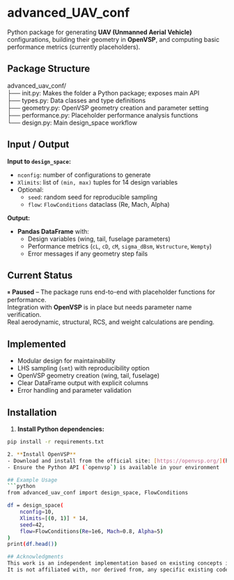 # advanced_UAV_conf

Python package for generating **UAV (Unmanned Aerial Vehicle)** configurations, building their geometry in **OpenVSP**, and computing basic performance metrics (currently placeholders).

## Package Structure
advanced_uav_conf/  
├── init.py: Makes the folder a Python package; exposes main API  
├── types.py: Data classes and type definitions  
├── geometry.py: OpenVSP geometry creation and parameter setting  
├── performance.py: Placeholder performance analysis functions  
└── design.py: Main design_space workflow  

## Input / Output

**Input to `design_space`:**
- `nconfig`: number of configurations to generate
- `Xlimits`: list of `(min, max)` tuples for 14 design variables
- Optional:
  - `seed`: random seed for reproducible sampling
  - `flow`: `FlowConditions` dataclass (Re, Mach, Alpha)

**Output:**
- **Pandas DataFrame** with:
  - Design variables (wing, tail, fuselage parameters)
  - Performance metrics (`cL`, `cD`, `cM`, `sigma_dBsm`, `Wstructure`, `Wempty`)
  - Error messages if any geometry step fails

## Current Status
⏸ **Paused** – The package runs end-to-end with placeholder functions for performance.  
Integration with **OpenVSP** is in place but needs parameter name verification.  
Real aerodynamic, structural, RCS, and weight calculations are pending.

## Implemented
- Modular design for maintainability
- LHS sampling (`smt`) with reproducibility option
- OpenVSP geometry creation (wing, tail, fuselage)
- Clear DataFrame output with explicit columns
- Error handling and parameter validation

## Installation

1. **Install Python dependencies:**
```bash
pip install -r requirements.txt

2. **Install OpenVSP**  
- Download and install from the official site: [https://openvsp.org/](https://openvsp.org/)  
- Ensure the Python API (`openvsp`) is available in your environment  

## Example Usage
```python
from advanced_uav_conf import design_space, FlowConditions

df = design_space(
    nconfig=10,
    Xlimits=[(0, 1)] * 14,
    seed=42,
    flow=FlowConditions(Re=1e6, Mach=0.8, Alpha=5)
)
print(df.head())

## Acknowledgments
This work is an independent implementation based on existing concepts in UAV configuration and analysis.  
It is not affiliated with, nor derived from, any specific existing codebase.